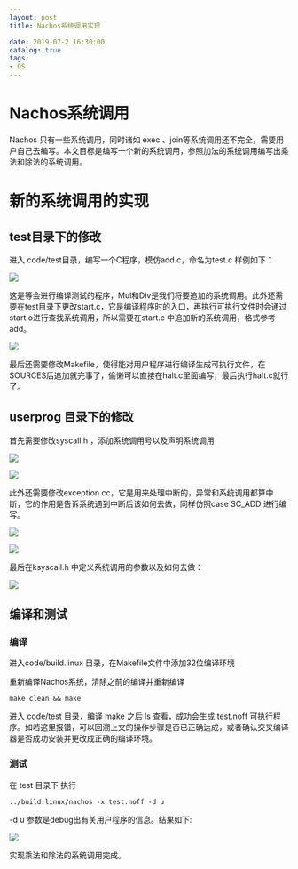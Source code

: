 ```yaml
---
layout: post
title: Nachos系统调用实现

date: 2019-07-2 16:30:00
catalog: true
tags:
- OS
---
```


# Nachos系统调用

Nachos 只有一些系统调用，同时诸如 exec 、join等系统调用还不完全，需要用户自己去编写。本文目标是编写一个新的系统调用，参照加法的系统调用编写出乘法和除法的系统调用。

# 新的系统调用的实现

## test目录下的修改

进入 code/test目录，编写一个C程序，模仿add.c，命名为test.c 样例如下：

![](https://res.cloudinary.com/starrkd/image/upload/v1562571897/Blog/Nachos/Install%20and%20complie/Nachos%20%E7%B3%BB%E7%BB%9F%E8%B0%83%E7%94%A8/%E6%9B%B4%E6%94%B9syscall_gquxd0.png)

这是等会进行编译测试的程序，Mul和Div是我们将要追加的系统调用。此外还需要在test目录下更改start.c，它是编译程序时的入口，再执行可执行文件时会通过start.o进行查找系统调用，所以需要在start.c 中追加新的系统调用，格式参考add。

![](https://res.cloudinary.com/starrkd/image/upload/v1562571897/Blog/Nachos/Install%20and%20complie/Nachos%20%E7%B3%BB%E7%BB%9F%E8%B0%83%E7%94%A8/%E6%9B%B4%E6%94%B9start_ni7amj.png)

最后还需要修改Makefile，使得能对用户程序进行编译生成可执行文件，在SOURCES后追加就完事了，偷懒可以直接在halt.c里面编写，最后执行halt.c就行了。

##  userprog 目录下的修改

首先需要修改syscall.h ，添加系统调用号以及声明系统调用

![](https://res.cloudinary.com/starrkd/image/upload/v1562571898/Blog/Nachos/Install%20and%20complie/Nachos%20%E7%B3%BB%E7%BB%9F%E8%B0%83%E7%94%A8/%E7%B3%BB%E7%BB%9F%E8%B0%83%E7%94%A8%E5%8F%B7_oei9le.png)

![](https://res.cloudinary.com/starrkd/image/upload/v1562571897/Blog/Nachos/Install%20and%20complie/Nachos%20%E7%B3%BB%E7%BB%9F%E8%B0%83%E7%94%A8/%E7%B3%BB%E7%BB%9F%E5%A3%B0%E6%98%8E_wjuhpo.png)

此外还需要修改exception.cc，它是用来处理中断的，异常和系统调用都算中断，它的作用是告诉系统遇到中断后该如何去做，同样仿照case SC_ADD 进行编写。

![](https://res.cloudinary.com/starrkd/image/upload/v1562571898/Blog/Nachos/Install%20and%20complie/Nachos%20%E7%B3%BB%E7%BB%9F%E8%B0%83%E7%94%A8/%E4%BB%BF%E5%86%99SC_MUL_p03bas.png)

![](https://res.cloudinary.com/starrkd/image/upload/v1562571898/Blog/Nachos/Install%20and%20complie/Nachos%20%E7%B3%BB%E7%BB%9F%E8%B0%83%E7%94%A8/%E4%BB%BF%E5%86%99SC_DIV_zahzob.png)

最后在ksyscall.h 中定义系统调用的参数以及如何去做：

![](https://res.cloudinary.com/starrkd/image/upload/v1562571898/Blog/Nachos/Install%20and%20complie/Nachos%20%E7%B3%BB%E7%BB%9F%E8%B0%83%E7%94%A8/%E4%BF%AE%E6%94%B9ksyscall_rhgu7d.png)



## 编译和测试

### 编译

进入code/build.linux 目录，在Makefile文件中添加32位编译环境

重新编译Nachos系统，清除之前的编译并重新编译

`make clean && make`

进入 code/test 目录，编译 make 之后 ls 查看，成功会生成 test.noff 可执行程序。如若这里报错，可以回溯上文的操作步骤是否已正确达成，或者确认交叉编译器是否成功安装并更改成正确的编译环境。

###  测试

在 test 目录下 执行

`../build.linux/nachos -x test.noff -d u`

-d u 参数是debug出有关用户程序的信息。结果如下:

![](https://res.cloudinary.com/starrkd/image/upload/v1562571897/Blog/Nachos/Install%20and%20complie/Nachos%20%E7%B3%BB%E7%BB%9F%E8%B0%83%E7%94%A8/%E5%AE%8C%E6%88%90%E5%9B%BE_jjckov.png)

实现乘法和除法的系统调用完成。
